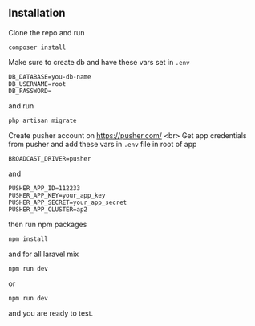 ## Installation
Clone the repo and run
```
composer install
```
Make sure to create db and have these vars set in `.env`
```
DB_DATABASE=you-db-name
DB_USERNAME=root
DB_PASSWORD=
```
and run
```
php artisan migrate
```
Create pusher account on https://pusher.com/
<br\>
Get app credentials from pusher and add these vars in `.env` file in root of app
```
BROADCAST_DRIVER=pusher
```
and
```
PUSHER_APP_ID=112233
PUSHER_APP_KEY=your_app_key
PUSHER_APP_SECRET=your_app_secret
PUSHER_APP_CLUSTER=ap2
```
then run npm packages
```
npm install
```
and for all laravel mix
```
npm run dev
```
or
```
npm run dev
```
and you are ready to test.